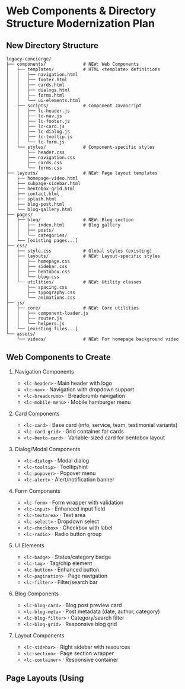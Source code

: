 # Web Components & Directory Structure Modernization Plan

## New Directory Structure

```plaintext
legacy-concierge/
├── components/              # NEW: Web Components
│   ├── templates/           # HTML <template> definitions
│   │   ├── navigation.html
│   │   ├── footer.html
│   │   ├── cards.html
│   │   ├── dialogs.html
│   │   ├── forms.html
│   │   └── ui-elements.html
│   ├── scripts/             # Component JavaScript
│   │   ├── lc-header.js
│   │   ├── lc-nav.js
│   │   ├── lc-footer.js
│   │   ├── lc-card.js
│   │   ├── lc-dialog.js
│   │   ├── lc-tooltip.js
│   │   └── lc-form.js
│   └── styles/              # Component-specific styles
│       ├── header.css
│       ├── navigation.css
│       ├── cards.css
│       └── forms.css
├── layouts/                 # NEW: Page layout templates
│   ├── homepage-video.html
│   ├── subpage-sidebar.html
│   ├── bentobox-grid.html
│   ├── contact.html
│   ├── splash.html
│   ├── blog-post.html
│   └── blog-gallery.html
├── pages/
│   ├── blog/                # NEW: Blog section
│   │   ├── index.html       # Blog gallery
│   │   ├── posts/
│   │   └── categories/
│   └── [existing pages...]
├── css/
│   ├── style.css            # Global styles (existing)
│   ├── layouts/             # NEW: Layout-specific styles
│   │   ├── homepage.css
│   │   ├── sidebar.css
│   │   ├── bentobox.css
│   │   └── blog.css
│   └── utilities/           # NEW: Utility classes
│       ├── spacing.css
│       ├── typography.css
│       └── animations.css
├── js/
│   ├── core/                # NEW: Core utilities
│   │   ├── component-loader.js
│   │   ├── router.js
│   │   └── helpers.js
│   └── [existing files...]
└── assets/
    └── videos/              # NEW: For homepage background video
```

## Web Components to Create

1. Navigation Components

    - `<lc-header>` &middot; Main header with logo
    - `<lc-nav>` &middot; Navigation with dropdown support
    - `<lc-breadcrumb>` &middot; Breadcrumb navigation
    - `<lc-mobile-menu>` &middot; Mobile hamburger menu

2. Card Components

    - `<lc-card>` &middot; Base card (info, service, team, testimonial variants)
    - `<lc-card-grid>` &middot; Grid container for cards
    - `<lc-bento-card>` &middot; Variable-sized card for bentobox layout

3. Dialog/Modal Components

    - `<lc-dialog>` &middot; Modal dialog
    - `<lc-tooltip>` &middot; Tooltip/hint
    - `<lc-popover>` &middot; Popover menu
    - `<lc-alert>` &middot; Alert/notification banner

4. Form Components

    - `<lc-form>` &middot; Form wrapper with validation
    - `<lc-input>` &middot; Enhanced input field
    - `<lc-textarea>` &middot; Text area
    - `<lc-select>` &middot; Dropdown select
    - `<lc-checkbox>` &middot; Checkbox with label
    - `<lc-radio>` &middot; Radio button group

5. UI Elements

    - `<lc-badge>` &middot; Status/category badge
    - `<lc-tag>` &middot; Tag/chip element
    - `<lc-button>` &middot; Enhanced button
    - `<lc-pagination>` &middot; Page navigation
    - `<lc-filter>` &middot; Filter/search bar

6. Blog Components

    - `<lc-blog-card>` &middot; Blog post preview card
    - `<lc-blog-meta>` &middot; Post metadata (date, author, category)
    - `<lc-blog-filter>` &middot; Category/search filter
    - `<lc-blog-grid>` &middot; Responsive blog grid

7. Layout Components

    - `<lc-sidebar>` &middot; Right sidebar with resources
    - `<lc-section>` &middot; Page section wrapper
    - `<lc-container>` &middot; Responsive container

## Page Layouts (Using <template>)

### Template Structure Example:

```html
<!-- layouts/homepage-video.html -->
<template id="layout-homepage">
    <div class="homepage-layout">
        <lc-header></lc-header>
        <section class="hero-video">
            <video autoplay muted loop playsinline>
                <source src="/assets/videos/hero.mp4" type="video/mp4">
            </video>
            <div class="hero-content">
                <slot name="hero"></slot>
            </div>
        </section>
        <main>
            <slot></slot>
        </main>
        <lc-footer></lc-footer>
    </div>
</template>
```

## Implementation Steps

### Phase 1: Foundation

1. Create new directory structure
2. Build core component loader utility
3. Create base `<template>` system
4. Implement `<lc-header>` and `<lc-footer>`

### Phase 2: Core Components

1. Build card components with variants
2. Create form components
3. Implement dialog/modal system
4. Add UI elements (badges, tags, buttons)

### Phase 3: Layouts

1. Homepage with video background
2. Sidebar subpage template
3. Bentobox grid layout
4. Contact page template

### Phase 4: Blog & Advanced

1. Blog post layout
2. Blog gallery with filters
3. Splash page template
4. Migration of 2-3 existing pages as proof-of-concept

## Component Architecture

### Light DOM with Custom Elements

```javascript
// components/scripts/lc-card.js
class LCCard extends HTMLElement {
    connectedCallback() {
        const template = document.getElementById('lc-card-template');
        const content = template.content.cloneNode(true);
        
        // No Shadow DOM - uses global CSS
        this.appendChild(content);
        
        // Add variant classes
        const variant = this.getAttribute('variant');
        if (variant) this.classList.add(`card-${variant}`);
    }
}
customElements.define('lc-card', LCCard);
```

### Hybrid Template Loading

```javascript
// Critical templates in HTML (header, footer)
// Optional templates loaded via JS
async function loadTemplate(name) {
    const response = await fetch(`/components/templates/${name}.html`);
    const html = await response.text();
    document.body.insertAdjacentHTML('beforeend', html);
}
```

## Benefits

- **DRY Code** &middot; Single source for navigation, footer, cards
- **Maintainability** &middot; Update one template, affects all pages
- **Performance** &middot; Templates cached, minimal overhead
- **Accessibility** &middot; WCAG 2.2 AA built into components
- **i18n Ready** &middot; Works with existing data-i18n system
- **Gradual Migration** &middot; Existing pages continue working
- **Progressive Enhancement** &middot; Works without JS (critical templates)

## Migration Strategy

<<<<<<< Updated upstream
1. Start with NEW pages (blog, splash)
2. Migrate homepage to video background layout
3. Convert 2-3 subpages to sidebar template
4. Convert treatments/expertise to bentobox grid
5. Gradually migrate remaining pages
6. Keep old code until all pages migrated
7. Final cleanup and removal of legacy code
=======
- `<lc-header>` - Site header with navigation
- `<lc-footer>` - Site footer
- `<lc-card>` - Versatile card component (info, service, team, blog variants)
- `<lc-card-grid>` - Responsive card grid
- `<lc-bento-grid>` - Masonry-style grid layout

See [`components/README.md`](components/README.md) for full documentation.

## Scripts

Core JavaScript modules:

- [`app.js`](scripts/app.js) - Navigation, mobile menu, scroll effects
- [`i18n.js`](scripts/i18n.js) - Internationalization engine
- [`theme.js`](scripts/theme.js) - Dark/light mode management
- [`language-switcher.js`](scripts/language-switcher.js) - Language selection component

See [`scripts/README.md`](scripts/README.md) for detailed documentation.

## Layouts

Pre-built page layout templates in [`layouts/`](layouts/):

- [`homepage-video.html`](layouts/homepage-video.html) - Homepage with background video
- [`subpage-sidebar.html`](layouts/subpage-sidebar.html) - Subpage with right sidebar
- [`bentobox-grid.html`](layouts/bentobox-grid.html) - Masonry-style card grid
- [`contact.html`](layouts/contact.html) - Contact page layout
- [`splash.html`](layouts/splash.html) - Landing page layout
- [`blog-gallery.html`](layouts/blog-gallery.html) - Blog listing layout
- [`blog-post.html`](layouts/blog-post.html) - Individual blog post layout

## Development Status

**Current Phase:** Phase 3 - Component Development & Page Templates

### Completed

- i18n framework (EN/ES support for 30+ pages)
- Code quality tools (Biome configuration)
- Directory structure modernization
- Contact page with form
- Splash/landing page
- Blog infrastructure (gallery + post template)
- Web Components foundation (header, footer, cards)
- Theme system (dark/light mode)
- Navigation system with dropdowns

### In Progress

- Unit test coverage (95%+ target)
- Accessibility audit (WCAG 2.2 AA validation)
- Performance optimization (Lighthouse 95+ target)
- Homepage development
- Subpage templates
- Form components

See [`docs/ROADMAP_TIMELINE.md`](docs/ROADMAP_TIMELINE.md) for full project timeline.

## Links

- **GitHub:** <https://github.com/dylarcher/legacy-concierge>
- **Project Board:** <https://github.com/users/dylarcher/projects/18>
- **Documentation:** [`docs/`](docs/)

## Documentation

- [`docs/ROADMAP_TIMELINE.md`](docs/ROADMAP_TIMELINE.md) - Complete project timeline and progress
- [`docs/WEB_COMPONENTS_SUMMARY.md`](docs/WEB_COMPONENTS_SUMMARY.md) - Web Components implementation notes
- [`docs/QUICK_START.md`](docs/QUICK_START.md) - Quick reference guide

## Contributing

When adding new features:

1. **Maintain accessibility** - Test with keyboard and screen readers
2. **Add i18n support** - All text must be translatable
3. **Format code** - Run Biome before committing
4. **Use modern patterns** - ESM modules, Web Components, IndexedDB
5. **Test themes** - Verify both dark and light modes
6. **Document changes** - Update relevant README files

## Common Tasks

### Adding a New Page

1. Create HTML file in appropriate [`pages/`](pages/) subdirectory
2. Add translation files in [`_locale/en/`](_locale/en/) and [`_locale/es/`](_locale/es/)
3. Add `data-i18n` attributes for all translatable content
4. Ensure correct relative paths for CSS/JS based on directory depth
5. Add Schema.org microdata
6. Test accessibility and theme support

### Modifying Translations

1. Edit JSON files in [`_locale/{lang}/`](_locale/)
2. Maintain consistent key structure across all languages
3. Test language switching
4. Verify special characters and HTML entities

### Updating Components

1. Modify template in [`components/templates/`](components/templates/)
2. Update script in [`components/scripts/`](components/scripts/) if needed
3. Test across all pages using the component
4. Update [`components/README.md`](components/README.md) documentation

## Browser Support

- Chrome (latest 2 versions)
- Firefox (latest 2 versions)
- Safari (latest 2 versions)
- Edge (latest 2 versions)

Progressive enhancement ensures core functionality works in older browsers.

## License

[License information to be added]

## Contact

[Contact information to be added]

---

> Built with care for those who need compassionate support
>>>>>>> Stashed changes
